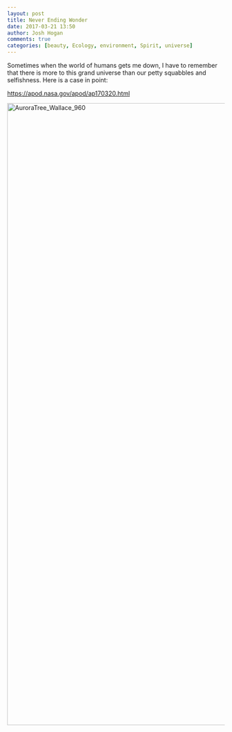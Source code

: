 ```yaml
---
layout: post
title: Never Ending Wonder
date: 2017-03-21 13:50
author: Josh Hogan
comments: true
categories: [beauty, Ecology, environment, Spirit, universe]
---
```

Sometimes when the world of humans gets me down, I have to remember that there is more to this grand universe than our petty squabbles and selfishness. Here is a case in point:

https://apod.nasa.gov/apod/ap170320.html

<img class="alignnone size-full wp-image-262" src="https://joshuadavidhogan.files.wordpress.com/2017/03/auroratree_wallace_960.jpg" alt="AuroraTree_Wallace_960" width="960" height="1440" />
